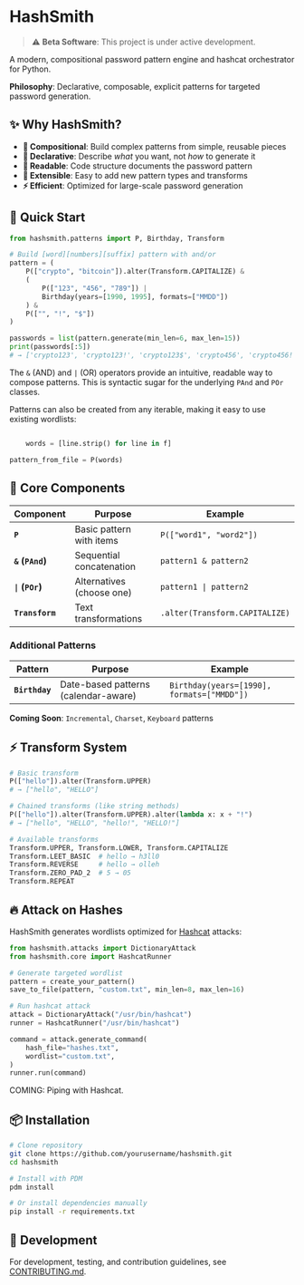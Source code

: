 # HashSmith

> ⚠️ **Beta Software**: This project is under active development.

A modern, compositional password pattern engine and hashcat orchestrator for Python.

**Philosophy**: Declarative, composable, explicit patterns for targeted password generation.

## ✨ Why HashSmith?

- **🧱 Compositional**: Build complex patterns from simple, reusable pieces
- **📝 Declarative**: Describe *what* you want, not *how* to generate it  
- **📖 Readable**: Code structure documents the password pattern
- **🔧 Extensible**: Easy to add new pattern types and transforms
- **⚡ Efficient**: Optimized for large-scale password generation

## 🚀 Quick Start

```python
from hashsmith.patterns import P, Birthday, Transform

# Build [word][numbers][suffix] pattern with and/or
pattern = (
    P(["crypto", "bitcoin"]).alter(Transform.CAPITALIZE) &
    (
        P(["123", "456", "789"]) |
        Birthday(years=[1990, 1995], formats=["MMDD"])
    ) &
    P(["", "!", "$"])
)

passwords = list(pattern.generate(min_len=6, max_len=15))
print(passwords[:5]) 
# → ['crypto123', 'crypto123!', 'crypto123$', 'crypto456', 'crypto456!']
```

The `&` (AND) and `|` (OR) operators provide an intuitive, readable way to compose patterns. This is syntactic sugar for the underlying `PAnd` and `POr` classes.

Patterns can also be created from any iterable, making it easy to use existing wordlists:

```python

    words = [line.strip() for line in f]

pattern_from_file = P(words)
```

## 🧩 Core Components

| Component | Purpose | Example |
|-----------|---------|---------|
| **`P`** | Basic pattern with items | `P(["word1", "word2"])` |
| **`&` (`PAnd`)** | Sequential concatenation | `pattern1 & pattern2` |
| **`\|` (`POr`)** | Alternatives (choose one) | `pattern1 \| pattern2` |
| **`Transform`** | Text transformations | `.alter(Transform.CAPITALIZE)` |

### Additional Patterns

| Pattern | Purpose | Example |
|---------|---------|---------|
| **`Birthday`** | Date-based patterns (calendar-aware) | `Birthday(years=[1990], formats=["MMDD"])` |

**Coming Soon**: `Incremental`, `Charset`, `Keyboard` patterns

## ⚡ Transform System

```python
# Basic transform
P(["hello"]).alter(Transform.UPPER)
# → ["hello", "HELLO"]

# Chained transforms (like string methods)
P(["hello"]).alter(Transform.UPPER).alter(lambda x: x + "!")
# → ["hello", "HELLO", "hello!", "HELLO!"]

# Available transforms
Transform.UPPER, Transform.LOWER, Transform.CAPITALIZE
Transform.LEET_BASIC  # hello → h3ll0
Transform.REVERSE     # hello → olleh
Transform.ZERO_PAD_2  # 5 → 05
Transform.REPEAT
```

## 🔥 Attack on Hashes

HashSmith generates wordlists optimized for [Hashcat](https://hashcat.net/hashcat/) attacks:

```python
from hashsmith.attacks import DictionaryAttack
from hashsmith.core import HashcatRunner

# Generate targeted wordlist
pattern = create_your_pattern()
save_to_file(pattern, "custom.txt", min_len=8, max_len=16)

# Run hashcat attack
attack = DictionaryAttack("/usr/bin/hashcat")
runner = HashcatRunner("/usr/bin/hashcat")

command = attack.generate_command(
    hash_file="hashes.txt",
    wordlist="custom.txt",
)
runner.run(command)
```

COMING: Piping with Hashcat.

## 📦 Installation

```bash
# Clone repository
git clone https://github.com/yourusername/hashsmith.git
cd hashsmith

# Install with PDM
pdm install

# Or install dependencies manually
pip install -r requirements.txt
```

## 📖 Development

For development, testing, and contribution guidelines, see [CONTRIBUTING.md](CONTRIBUTING.md).

